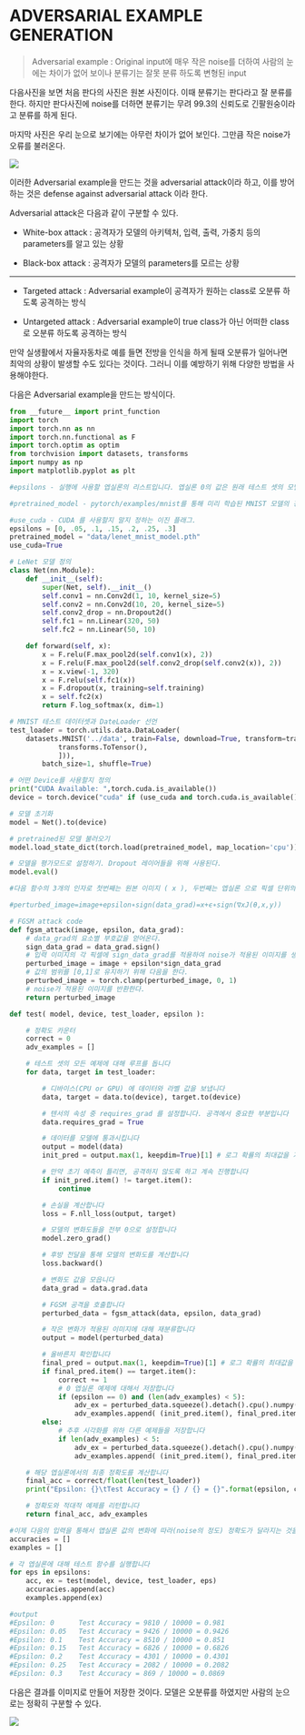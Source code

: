 # ADVERSARIAL EXAMPLE GENERATION

>Adversarial example : Original input에 매우 작은 noise를 더하여 사람의 눈에는 차이가 없어 보이나 분류기는 잘못 분류 하도록 변형된 input

다음사진을 보면 처음 판다의 사진은 원본 사진이다. 이때 분류기는 판다라고 잘 분류를 한다. 하지만 판다사진에 noise를 더하면 분류기는 무려 99.3의 신뢰도로 긴팔원숭이라고 분류를 하게 된다. 

마지막 사진은 우리 눈으로 보기에는 아무런 차이가 없어 보인다. 그만큼 작은 noise가 오류를 불러온다.

![](./image/panda.jpg)

이러한 Adversarial example을 만드는 것을 adversarial attack이라 하고, 이를 방어하는 것은 defense against adversarial attack 이라 한다.

Adversarial attack은 다음과 같이 구분할 수 있다.

- White-box attack : 공격자가 모델의 아키텍처, 입력, 출력, 가중치 등의 parameters를 알고 있는 상황

- Black-box attack : 공격자가 모델의 parameters를 모르는 상황
---
- Targeted attack : Adversarial example이 공격자가 원하는 class로 오분류 하도록 공격하는 방식

- Untargeted attack : Adversarial example이 true class가 아닌 어떠한 class로 오분류 하도록 공격하는 방식

만약 실생활에서 자율자동차로 예를 들면 전방을 인식을 하게 될때 오분류가 일어나면 최악의 상황이 발생할 수도 있다는 것이다. 그러니 이를 예방하기 위해 다양한 방법을 사용해야한다.

다음은 Adversarial example을 만드는 방식이다.


```py
from __future__ import print_function
import torch
import torch.nn as nn
import torch.nn.functional as F
import torch.optim as optim
from torchvision import datasets, transforms
import numpy as np
import matplotlib.pyplot as plt

#epsilons - 실행에 사용할 엡실론의 리스트입니다. 엡실론 0의 값은 원래 테스트 셋의 모델 성능을 나타내므로 목록에 유지하는 것이 중요합니다. 또한 직관적으로 엡실론이 클수록 작은 변화가 더 눈에 띄지만 모델 정확도를 저하 시키는 측면에서 더 효과가 있습니다. 여기서 데이터의 범위는 0-1 이기 때문에 엡실론의 값은 1을 초과할 수 없습니다.

#pretrained_model - pytorch/examples/mnist를 통해 미리 학습된 MNIST 모델의 경로. 

#use_cuda - CUDA 를 사용할지 말지 정하는 이진 플래그.
epsilons = [0, .05, .1, .15, .2, .25, .3]
pretrained_model = "data/lenet_mnist_model.pth"
use_cuda=True

# LeNet 모델 정의
class Net(nn.Module):
    def __init__(self):
        super(Net, self).__init__()
        self.conv1 = nn.Conv2d(1, 10, kernel_size=5)
        self.conv2 = nn.Conv2d(10, 20, kernel_size=5)
        self.conv2_drop = nn.Dropout2d()
        self.fc1 = nn.Linear(320, 50)
        self.fc2 = nn.Linear(50, 10)

    def forward(self, x):
        x = F.relu(F.max_pool2d(self.conv1(x), 2))
        x = F.relu(F.max_pool2d(self.conv2_drop(self.conv2(x)), 2))
        x = x.view(-1, 320)
        x = F.relu(self.fc1(x))
        x = F.dropout(x, training=self.training)
        x = self.fc2(x)
        return F.log_softmax(x, dim=1)

# MNIST 테스트 데이터셋과 DateLoader 선언
test_loader = torch.utils.data.DataLoader(
    datasets.MNIST('../data', train=False, download=True, transform=transforms.Compose([
            transforms.ToTensor(),
            ])),
        batch_size=1, shuffle=True)

# 어떤 Device를 사용할지 정의
print("CUDA Available: ",torch.cuda.is_available())
device = torch.device("cuda" if (use_cuda and torch.cuda.is_available()) else "cpu")

# 모델 초기화
model = Net().to(device)

# pretrained된 모델 불러오기
model.load_state_dict(torch.load(pretrained_model, map_location='cpu'))

# 모델을 평가모드로 설정하기. Dropout 레이어들을 위해 사용된다.
model.eval()

#다음 함수의 3개의 인자로 첫번째는 원본 이미지 ( x ), 두번째는 엡실론 으로 픽셀 단위의 작은 변화를 주는 값입니다 ( ϵ ). 마지막은 data_grad 로 입력 영상 ( ∇xJ(θ,x,y) ) 에 대한 변화도 손실 값이다. 식은 다음과 같다.

#perturbed_image=image+epsilon∗sign(data_grad)=x+ϵ∗sign(∇xJ(θ,x,y))

# FGSM attack code
def fgsm_attack(image, epsilon, data_grad):
    # data_grad의 요소별 부호값을 얻어온다.
    sign_data_grad = data_grad.sign()
    # 입력 이미지의 각 픽셀에 sign_data_grad를 적용하여 noise가 적용된 이미지를 생성한다.
    perturbed_image = image + epsilon*sign_data_grad
    # 값의 범위를 [0,1]로 유지하기 위해 다음을 한다.
    perturbed_image = torch.clamp(perturbed_image, 0, 1)
    # noise가 적용된 이미지를 반환한다.
    return perturbed_image

def test( model, device, test_loader, epsilon ):

    # 정확도 카운터
    correct = 0
    adv_examples = []

    # 테스트 셋의 모든 예제에 대해 루프를 돕니다
    for data, target in test_loader:

        # 디바이스(CPU or GPU) 에 데이터와 라벨 값을 보냅니다
        data, target = data.to(device), target.to(device)

        # 텐서의 속성 중 requires_grad 를 설정합니다. 공격에서 중요한 부분입니다
        data.requires_grad = True

        # 데이터를 모델에 통과시킵니다
        output = model(data)
        init_pred = output.max(1, keepdim=True)[1] # 로그 확률의 최대값을 가지는 인덱스를 얻습니다

        # 만약 초기 예측이 틀리면, 공격하지 않도록 하고 계속 진행합니다
        if init_pred.item() != target.item():
            continue

        # 손실을 계산합니다
        loss = F.nll_loss(output, target)

        # 모델의 변화도들을 전부 0으로 설정합니다
        model.zero_grad()

        # 후방 전달을 통해 모델의 변화도를 계산합니다
        loss.backward()

        # 변화도 값을 모읍니다
        data_grad = data.grad.data

        # FGSM 공격을 호출합니다
        perturbed_data = fgsm_attack(data, epsilon, data_grad)

        # 작은 변화가 적용된 이미지에 대해 재분류합니다
        output = model(perturbed_data)

        # 올바른지 확인합니다
        final_pred = output.max(1, keepdim=True)[1] # 로그 확률의 최대값을 가지는 인덱스를 얻습니다
        if final_pred.item() == target.item():
            correct += 1
            # 0 엡실론 예제에 대해서 저장합니다
            if (epsilon == 0) and (len(adv_examples) < 5):
                adv_ex = perturbed_data.squeeze().detach().cpu().numpy()
                adv_examples.append( (init_pred.item(), final_pred.item(), adv_ex) )
        else:
            # 추후 시각화를 위하 다른 예제들을 저장합니다
            if len(adv_examples) < 5:
                adv_ex = perturbed_data.squeeze().detach().cpu().numpy()
                adv_examples.append( (init_pred.item(), final_pred.item(), adv_ex) )

    # 해당 엡실론에서의 최종 정확도를 계산합니다
    final_acc = correct/float(len(test_loader))
    print("Epsilon: {}\tTest Accuracy = {} / {} = {}".format(epsilon, correct, len(test_loader), final_acc))

    # 정확도와 적대적 예제를 리턴합니다
    return final_acc, adv_examples

#이제 다음의 입력을 통해서 앱실론 값의 변화에 따라(noise의 정도) 정확도가 달라지는 것을 확인하자.
accuracies = []
examples = []

# 각 엡실론에 대해 테스트 함수를 실행합니다
for eps in epsilons:
    acc, ex = test(model, device, test_loader, eps)
    accuracies.append(acc)
    examples.append(ex)

#output
#Epsilon: 0      Test Accuracy = 9810 / 10000 = 0.981
#Epsilon: 0.05   Test Accuracy = 9426 / 10000 = 0.9426
#Epsilon: 0.1    Test Accuracy = 8510 / 10000 = 0.851
#Epsilon: 0.15   Test Accuracy = 6826 / 10000 = 0.6826
#Epsilon: 0.2    Test Accuracy = 4301 / 10000 = 0.4301
#Epsilon: 0.25   Test Accuracy = 2082 / 10000 = 0.2082
#Epsilon: 0.3    Test Accuracy = 869 / 10000 = 0.0869
```
다음은 결과를 이미지로 만들어 저장한 것이다. 모델은 오분류를 하였지만 사람의 눈으로는 정확히 구분할 수 있다.

![](./image/result.png)